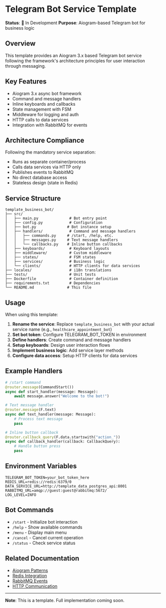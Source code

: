 # Telegram Bot Service Template

**Status**: 🚧 In Development
**Purpose**: Aiogram-based Telegram bot for business logic

## Overview

This template provides an Aiogram 3.x based Telegram bot service following the framework's architecture principles for user interaction through messaging.

## Key Features

- Aiogram 3.x async bot framework
- Command and message handlers
- Inline keyboards and callbacks
- State management with FSM
- Middleware for logging and auth
- HTTP calls to data services
- Integration with RabbitMQ for events

## Architecture Compliance

Following the mandatory service separation:
- Runs as separate container/process
- Calls data services via HTTP only
- Publishes events to RabbitMQ
- No direct database access
- Stateless design (state in Redis)

## Service Structure

```
template_business_bot/
├── src/
│   ├── main.py              # Bot entry point
│   ├── config.py            # Configuration
│   ├── bot.py              # Bot instance setup
│   ├── handlers/            # Command and message handlers
│   │   ├── commands.py     # /start, /help, etc.
│   │   ├── messages.py     # Text message handlers
│   │   └── callbacks.py    # Inline button callbacks
│   ├── keyboards/           # Keyboard layouts
│   ├── middleware/          # Custom middleware
│   ├── states/              # FSM states
│   ├── services/            # Business logic
│   └── clients/             # HTTP clients for data services
├── locales/                 # i18n translations
├── tests/                   # Unit tests
├── Dockerfile               # Container definition
├── requirements.txt         # Dependencies
└── README.md               # This file
```

## Usage

When using this template:

1. **Rename the service**: Replace `template_business_bot` with your actual service name (e.g., `healthcare_appointment_bot`)
2. **Set bot token**: Configure TELEGRAM_BOT_TOKEN in environment
3. **Define handlers**: Create command and message handlers
4. **Setup keyboards**: Design user interaction flows
5. **Implement business logic**: Add service layer methods
6. **Configure data access**: Setup HTTP clients for data services

## Example Handlers

```python
# /start command
@router.message(CommandStart())
async def start_handler(message: Message):
    await message.answer("Welcome to the bot!")

# Text message handler
@router.message(F.text)
async def text_handler(message: Message):
    # Process text message
    pass

# Inline button callback
@router.callback_query(F.data.startswith("action_"))
async def callback_handler(callback: CallbackQuery):
    # Handle button press
    pass
```

## Environment Variables

```env
TELEGRAM_BOT_TOKEN=your_bot_token_here
REDIS_URL=redis://redis:6379/0
DATA_SERVICE_URL=http://template_data_postgres_api:8001
RABBITMQ_URL=amqp://guest:guest@rabbitmq:5672/
LOG_LEVEL=INFO
```

## Bot Commands

- `/start` - Initialize bot interaction
- `/help` - Show available commands
- `/menu` - Display main menu
- `/cancel` - Cancel current operation
- `/status` - Check service status

## Related Documentation

- [Aiogram Patterns](../../../docs/atomic/services/aiogram/)
- [Redis Integration](../../../docs/atomic/integrations/redis/)
- [RabbitMQ Events](../../../docs/atomic/integrations/rabbitmq/)
- [HTTP Communication](../../../docs/atomic/integrations/http-communication/)

---

**Note**: This is a template. Full implementation coming soon.